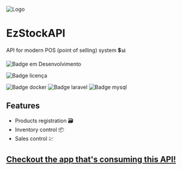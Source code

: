 
![Logo](https://github.com/gpelincel/EzStockAPI/assets/87822398/d5f7e11e-fc15-4cac-8fbd-99f94950c1a0)

# EzStockAPI

API for modern POS (point of selling) system 💲📊


![Badge em Desenvolvimento](http://img.shields.io/static/v1?label=STATUS&message=EM%20DESENVOLVIMENTO&color=GREEN&style=for-the-badge)

![Badge licença](http://img.shields.io/static/v1?label=LICENSE&message=MIT&coor=F0F&style=for-the-badge)

![Badge docker](http://img.shields.io/static/v1?label=&message=DOCKER&color=0db7ed&style=for-the-badge&logo=docker&logoColor=white)
![Badge laravel](http://img.shields.io/static/v1?label=&message=LARAVEL&color=000&style=for-the-badge&logo=laravel)
![Badge mysql](http://img.shields.io/static/v1?label=&message=MySQL&color=C6C6C6&style=for-the-badge&logo=mysql)

## Features

- Products registration 🗃️
- Inventory control 📦
- Sales control 💹

## [Checkout the app that's consuming this API!](https://github.com/gpelincel/EzStockApp)
